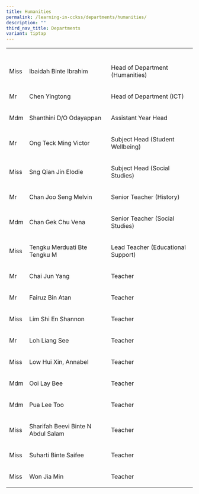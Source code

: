 ```yaml
---
title: Humanities
permalink: /learning-in-cckss/departments/humanities/
description: ""
third_nav_title: Departments
variant: tiptap
---
```

<table><tbody><tr><th rowspan="1" colspan="1"><p></p></th><th rowspan="1" colspan="1"><p></p></th><th rowspan="1" colspan="1"><p></p></th></tr><tr><td rowspan="1" colspan="1"><p>Miss</p></td><td rowspan="1" colspan="1"><p>Ibaidah Binte Ibrahim</p></td><td rowspan="1" colspan="1"><p>Head of Department (Humanities)</p></td></tr><tr><td rowspan="1" colspan="1"><p>Mr</p></td><td rowspan="1" colspan="1"><p>Chen Yingtong</p></td><td rowspan="1" colspan="1"><p>Head of Department (ICT)</p></td></tr><tr><td rowspan="1" colspan="1"><p>Mdm</p></td><td rowspan="1" colspan="1"><p>Shanthini D/O Odayappan</p></td><td rowspan="1" colspan="1"><p>Assistant Year Head</p></td></tr><tr><td rowspan="1" colspan="1"><p>Mr</p></td><td rowspan="1" colspan="1"><p>Ong Teck Ming Victor</p></td><td rowspan="1" colspan="1"><p>Subject Head (Student Wellbeing)</p></td></tr><tr><td rowspan="1" colspan="1"><p>Miss</p></td><td rowspan="1" colspan="1"><p>Sng Qian Jin Elodie</p></td><td rowspan="1" colspan="1"><p>Subject Head (Social Studies)</p></td></tr><tr><td rowspan="1" colspan="1"><p>Mr</p></td><td rowspan="1" colspan="1"><p>Chan Joo Seng Melvin</p></td><td rowspan="1" colspan="1"><p>Senior Teacher (History)</p></td></tr><tr><td rowspan="1" colspan="1"><p>Mdm</p></td><td rowspan="1" colspan="1"><p>Chan Gek Chu Vena</p></td><td rowspan="1" colspan="1"><p>Senior Teacher (Social Studies)</p></td></tr><tr><td rowspan="1" colspan="1"><p>Miss</p></td><td rowspan="1" colspan="1"><p>Tengku Merduati Bte Tengku M</p></td><td rowspan="1" colspan="1"><p>Lead Teacher (Educational Support)</p></td></tr><tr><td rowspan="1" colspan="1"><p>Mr</p></td><td rowspan="1" colspan="1"><p>Chai Jun Yang</p></td><td rowspan="1" colspan="1"><p>Teacher</p></td></tr><tr><td rowspan="1" colspan="1"><p>Mr</p></td><td rowspan="1" colspan="1"><p>Fairuz Bin Atan</p></td><td rowspan="1" colspan="1"><p>Teacher</p></td></tr><tr><td rowspan="1" colspan="1"><p>Miss</p></td><td rowspan="1" colspan="1"><p>Lim Shi En Shannon</p></td><td rowspan="1" colspan="1"><p>Teacher</p></td></tr><tr><td rowspan="1" colspan="1"><p>Mr</p></td><td rowspan="1" colspan="1"><p>Loh Liang See</p></td><td rowspan="1" colspan="1"><p>Teacher</p></td></tr><tr><td rowspan="1" colspan="1"><p>Miss</p></td><td rowspan="1" colspan="1"><p>Low Hui Xin, Annabel</p></td><td rowspan="1" colspan="1"><p>Teacher</p></td></tr><tr><td rowspan="1" colspan="1"><p>Mdm</p></td><td rowspan="1" colspan="1"><p>Ooi Lay Bee</p></td><td rowspan="1" colspan="1"><p>Teacher</p></td></tr><tr><td rowspan="1" colspan="1"><p>Mdm</p></td><td rowspan="1" colspan="1"><p>Pua Lee Too</p></td><td rowspan="1" colspan="1"><p>Teacher</p></td></tr><tr><td rowspan="1" colspan="1"><p>Miss</p></td><td rowspan="1" colspan="1"><p>Sharifah Beevi Binte N Abdul Salam</p></td><td rowspan="1" colspan="1"><p>Teacher</p></td></tr><tr><td rowspan="1" colspan="1"><p>Miss</p></td><td rowspan="1" colspan="1"><p>Suharti Binte Saifee</p></td><td rowspan="1" colspan="1"><p>Teacher</p></td></tr><tr><td rowspan="1" colspan="1"><p>Miss</p></td><td rowspan="1" colspan="1"><p>Won Jia Min</p></td><td rowspan="1" colspan="1"><p>Teacher</p></td></tr></tbody></table><p></p>